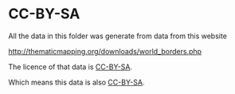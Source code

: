 # CC-BY-SA

All the data in this folder was generate from data from this website

http://thematicmapping.org/downloads/world_borders.php

The licence of that data is [CC-BY-SA](http://creativecommons.org/licenses/by-sa/3.0/).

Which means this data is also [CC-BY-SA](http://creativecommons.org/licenses/by-sa/3.0/).

